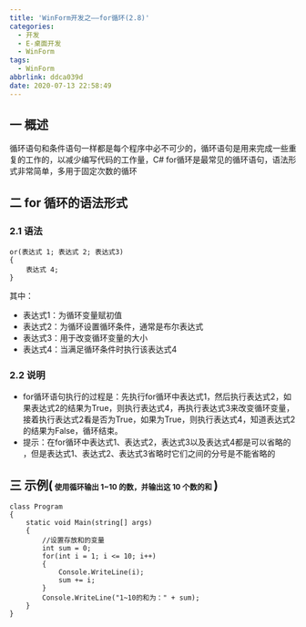 ```yaml
---
title: 'WinForm开发之——for循环(2.8)'
categories:
  - 开发
  - E-桌面开发
  - WinForm
tags:
  - WinForm
abbrlink: ddca039d
date: 2020-07-13 22:58:49
---
```

## 一 概述

循环语句和条件语句一样都是每个程序中必不可少的，循环语句是用来完成一些重复的工作的，以减少编写代码的工作量，C# for循环是最常见的循环语句，语法形式非常简单，多用于固定次数的循环

<!--more-->

## 二 for 循环的语法形式
### 2.1 语法
```
or(表达式 1; 表达式 2; 表达式3)
{
    表达式 4;
}
```

其中：

* 表达式1：为循环变量赋初值
* 表达式2：为循环设置循环条件，通常是布尔表达式
* 表达式3：用于改变循环变量的大小
* 表达式4：当满足循环条件时执行该表达式4

### 2.2 说明

* for循环语句执行的过程是：先执行for循环中表达式1，然后执行表达式2，如果表达式2的结果为True，则执行表达式4，再执行表达式3来改变循环变量，接着执行表达式2看是否为True，如果为True，则执行表达式4，知道表达式2的结果为False，循环结束。
* 提示：在for循环中表达式1、表达式2，表达式3以及表达式4都是可以省略的 ，但是表达式1、表达式2、表达式3省略时它们之间的分号是不能省略的

## 三 示例(<font size=2>  使用循环输出 1~10 的数，并输出这 10 个数的和  </font>)

```
class Program
{
    static void Main(string[] args)
    {
        //设置存放和的变量
        int sum = 0;
        for(int i = 1; i <= 10; i++)
        {
            Console.WriteLine(i);
            sum += i;
        }
        Console.WriteLine("1~10的和为：" + sum);
    }  
}
```
